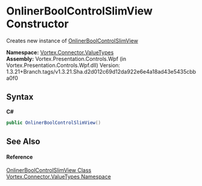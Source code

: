 # OnlinerBoolControlSlimView Constructor 
 

Creates new instance of <a href="T_Vortex_Connector_ValueTypes_OnlinerBoolControlSlimView.md">OnlinerBoolControlSlimView</a>

**Namespace:**&nbsp;<a href="N_Vortex_Connector_ValueTypes.md">Vortex.Connector.ValueTypes</a><br />**Assembly:**&nbsp;Vortex.Presentation.Controls.Wpf (in Vortex.Presentation.Controls.Wpf.dll) Version: 1.3.21+Branch.tags/v1.3.21.Sha.d2d012c69d12da922e6e4a18ad43e5435cbba0f0

## Syntax

**C#**<br />
``` C#
public OnlinerBoolControlSlimView()
```


## See Also


#### Reference
<a href="T_Vortex_Connector_ValueTypes_OnlinerBoolControlSlimView.md">OnlinerBoolControlSlimView Class</a><br /><a href="N_Vortex_Connector_ValueTypes.md">Vortex.Connector.ValueTypes Namespace</a><br />